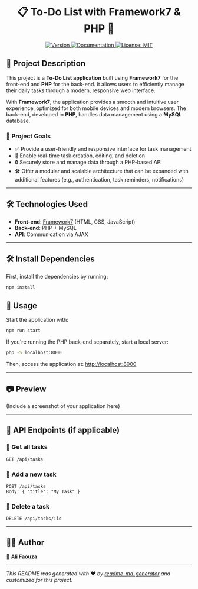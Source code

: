 
<h1 align="center">📋 To-Do List with Framework7 & PHP 👋</h1>

<p align="center">
  <a href="#" target="_blank">
    <img alt="Version" src="https://img.shields.io/badge/version-1.0.0-blue.svg">
  </a>
  <a href="#" target="_blank">
    <img alt="Documentation" src="https://img.shields.io/badge/documentation-yes-brightgreen.svg" />
  </a>
  <a href="#" target="_blank">
    <img alt="License: MIT" src="https://img.shields.io/badge/License-MIT-yellow.svg" />
  </a>
</p>

## 📝 Project Description  
This project is a **To-Do List application** built using **Framework7** for the front-end and **PHP** for the back-end. It allows users to efficiently manage their daily tasks through a modern, responsive web interface.  

With **Framework7**, the application provides a smooth and intuitive user experience, optimized for both mobile devices and modern browsers. The back-end, developed in **PHP**, handles data management using a **MySQL** database.  

### 🎯 Project Goals  
- ✅ Provide a user-friendly and responsive interface for task management  
- 📅 Enable real-time task creation, editing, and deletion  
- 🔒 Securely store and manage data through a PHP-based API  
- 🛠️ Offer a modular and scalable architecture that can be expanded with additional features (e.g., authentication, task reminders, notifications)  

---

## 🛠️ Technologies Used
- **Front-end**: [Framework7](https://framework7.io/) (HTML, CSS, JavaScript)
- **Back-end**: PHP + MySQL
- **API**: Communication via AJAX

---

## 🛠️ Install Dependencies  
First, install the dependencies by running:  
```sh
npm install
```

## 🚀 Usage  
Start the application with:  
```sh
npm run start
```

If you're running the PHP back-end separately, start a local server:  
```sh
php -S localhost:8000
```
Then, access the application at: [http://localhost:8000](http://localhost:8000)

---

## 📷 Preview  
(Include a screenshot of your application here)

---

## 💪 API Endpoints (if applicable)
### 🔹 Get all tasks
```http
GET /api/tasks
```
### 🔹 Add a new task
```http
POST /api/tasks
Body: { "title": "My Task" }
```
### 🔹 Delete a task
```http
DELETE /api/tasks/:id
```

---

## 👩‍💻 Author  
👤 **Ali Faouza**  

---

_This README was generated with ❤️ by [readme-md-generator](https://github.com/kefranabg/readme-md-generator) and customized for this project._  


